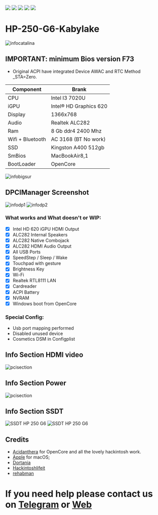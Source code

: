 [![](https://img.shields.io/badge/Gitter%20HL%20Community-Chat-informational?style=flat&logo=gitter&logoColor=white&color=ed1965)](https://gitter.im/Hackintosh-Life-IT/community)
[![](https://img.shields.io/badge/Reposity-Baio77-informational?style=flat&logo=apple&logoColor=white&color=9debeb)](https://github.com/Baio1977?tab=repositories)
[![](https://img.shields.io/badge/Telegram-HackintoshLifeIT-informational?style=flat&logo=telegram&logoColor=white&color=5fb659)](https://t.me/HackintoshLife_it)
[![](https://img.shields.io/badge/Facebook-HackintoshLifeIT-informational?style=flat&logo=facebook&logoColor=white&color=3a4dc9)](https://www.facebook.com/hackintoshlife/)
[![](https://img.shields.io/badge/Instagram-HackintoshLifeIT-informational?style=flat&logo=instagram&logoColor=white&color=8a178a)](https://www.instagram.com/hackintoshlife.it_official/)

# HP-250-G6-Kabylake
![infocatalina](./Screenshot/1.jpg)

## IMPORTANT: minimum Bios version F73
- Original ACPI have integrated Device AWAC and RTC Method _STA=Zero.


| Component        | Brank                              |
| ---------------- | ---------------------------------- |
| CPU              | Intel I3 7020U                     |
| iGPU             | Intel® HD Graphics 620             |
| Display          | 1366x768                           |
| Audio            | Realtek ALC282                     |
| Ram              | 8 Gb ddr4 2400 Mhz                 |
| Wifi + Bluetooth | AC 3168 (BT No work)               |
| SSD              | Kingston A400 512gb                |
| SmBios           | MacBookAir8,1                      |
| BootLoader       | OpenCore                           |


![infobigsur](./Screenshot/2.jpg) 

## DPCIManager Screenshot
![infodp1](./Screenshot/3.jpg)
![infodp2](./Screenshot/4.jpg)

### What works and What doesn't or WIP:
- [x] Intel HD 620 iGPU HDMI Output
- [x] ALC282 Internal Speakers
- [x] ALC282 Native Combojack
- [x] ALC282 HDMI Audio Output
- [x] All USB Ports 
- [x] SpeedStep / Sleep / Wake
- [x] Touchpad with gesture
- [x] Brightness Key
- [x] Wi-Fi
- [x] Realtek RTL8111 LAN
- [x] Cardreader
- [x] ACPI Battery
- [x] NVRAM
- [x] Windows boot from OpenCore

### Special Config:
- Usb port mapping performed
- Disabled unused device
- Cosmetics DSM in Configplist

## Info Section HDMI video
![pcisection](./Screenshot/5.png)

## Info Section Power
![pcisection](./Screenshot/6.png)

## Info Section SSDT
![SSDT HP 250 G6](./Screenshot/7.png)
![SSDT HP 250 G6](./Screenshot/8.png)

## Credits
- [Acidanthera](https://github.com/acidanthera) for OpenCore and all the lovely hackintosh work.
- [Apple](https://apple.com) for macOS;
- [Dortania](https://github.com/dortania)
- [Hackintoshlifeit](https://github.com/Hackintoshlifeit)
- [rehabman](https://github.com/RehabMan)

# If you need help please contact us on [Telegram](https://t.me/HackintoshLife_it) or [Web](https://www.hackintoshlife.it/)
